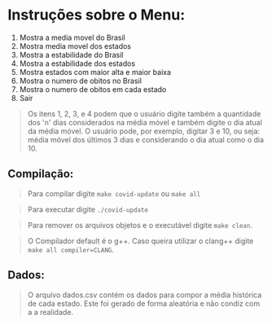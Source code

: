 # Instruções sobre o Menu:

1. Mostra a media movel do Brasil
2. Mostra media movel dos estados
3. Mostra a estabilidade do Brasil
4. Mostra a estabilidade dos estados
5. Mostra estados com maior alta e maior baixa
6. Mostra o numero de obitos no Brasil
7. Mostra o numero de obitos em cada estado
8. Sair 

> Os itens 1, 2, 3, e 4 podem que o usuário digite também a quantidade dos 'n' dias considerados na média móvel e também digite o dia atual da média móvel. O usuário pode, por exemplo, digitar 3 e 10, ou seja: média móvel dos últimos 3 dias e considerando o dia atual como o dia 10.

## Compilação:

> Para compilar digite ```make covid-update``` ou ```make all```

> Para executar digite ```./covid-update```

> Para remover os arquivos objetos e o executável digite ```make clean```.

> O Compilador default é o g++. Caso queira utilizar o clang++ digite ```make all compiler=CLANG```.

## Dados:

> O arquivo dados.csv contém os dados para compor a média histórica de cada estado.
> Este foi gerado de forma aleatória e não condiz com a a realidade.
